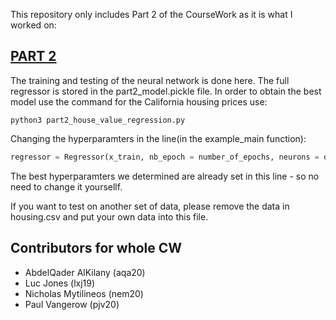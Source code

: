 This repository only includes Part 2 of the CourseWork as it is what I worked on:

[**PART 2**](part2_house_value_regression.py)
------------

The training and testing of the neural network is done here. The full regressor is stored in the part2_model.pickle file.
In order to obtain the best model use the command for the California housing prices use:

`python3 part2_house_value_regression.py`

Changing the hyperparamters in the line(in the example_main function):

```python
regressor = Regressor(x_train, nb_epoch = number_of_epochs, neurons = desired_hidden_layer, learning_rate = desired_starting learning_rate, batch_size = desired_batch_size, early_stop = desired_early_stopping_value)
```

The best hyperparamters we determined are already set in this line - so no need to change it yoursellf.

If you want to test on another set of data, please remove the data in housing.csv and put your own data into this file.


Contributors for whole CW
------------
- AbdelQader AlKilany (aqa20)
- Luc Jones (lxj19)
- Nicholas Mytilineos (nem20)
- Paul Vangerow (pjv20)